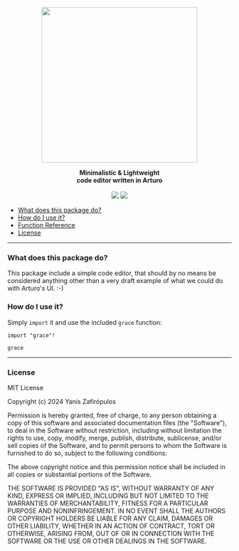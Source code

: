 
<p align="center"><img align="center" width="350" src="https://raw.githubusercontent.com/drkameleon/grace.art/main/src/ui/images/logo.png"/></p>
<p align="center">
  <b>Minimalistic & Lightweight<br>code editor written in Arturo</b>
  <br><br>
  <img src="https://img.shields.io/github/license/arturo-lang/grafito?style=for-the-badge">
  <img src="https://img.shields.io/badge/language-Arturo-orange.svg?style=for-the-badge">
  <!--<img src="https://img.shields.io/github/actions/workflow/status/arturo-lang/grafito/test.yml?branch=main&style=for-the-badge">-->
</p>

<!--<p align="center"><img width="90%" align="center" src="https://raw.githubusercontent.com/arturo-lang/grafito/master/ui-screenshot.png"/></p>

--- 
 
<!--ts-->

* [What does this package do?](#what-does-this-package-do)
* [How do I use it?](#how-do-i-use-it)
* [Function Reference](#function-reference)
* [License](#license)   

<!--te-->
 
---

### What does this package do?

This package include a simple code editor, that should by no means be considered anything other than a very draft example of what we could do with Arturo's UI. :-)

### How do I use it?

Simply `import` it and use the included `grace` function:

```red
import "grace"!

grace
```

<hr/>

### License

MIT License

Copyright (c) 2024 Yanis Zafirópulos

Permission is hereby granted, free of charge, to any person obtaining a copy
of this software and associated documentation files (the "Software"), to deal
in the Software without restriction, including without limitation the rights
to use, copy, modify, merge, publish, distribute, sublicense, and/or sell
copies of the Software, and to permit persons to whom the Software is
furnished to do so, subject to the following conditions:

The above copyright notice and this permission notice shall be included in all
copies or substantial portions of the Software.

THE SOFTWARE IS PROVIDED "AS IS", WITHOUT WARRANTY OF ANY KIND, EXPRESS OR
IMPLIED, INCLUDING BUT NOT LIMITED TO THE WARRANTIES OF MERCHANTABILITY,
FITNESS FOR A PARTICULAR PURPOSE AND NONINFRINGEMENT. IN NO EVENT SHALL THE
AUTHORS OR COPYRIGHT HOLDERS BE LIABLE FOR ANY CLAIM, DAMAGES OR OTHER
LIABILITY, WHETHER IN AN ACTION OF CONTRACT, TORT OR OTHERWISE, ARISING FROM,
OUT OF OR IN CONNECTION WITH THE SOFTWARE OR THE USE OR OTHER DEALINGS IN THE
SOFTWARE.